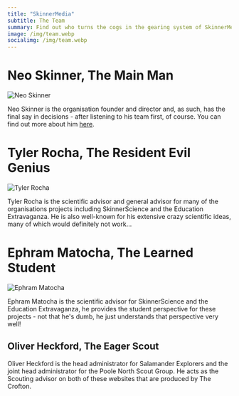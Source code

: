 ```yaml
---
title: "SkinnerMedia"
subtitle: The Team
summary: Find out who turns the cogs in the gearing system of SkinnerMedia.
image: /img/team.webp
socialimg: /img/team.webp
---
```


# Neo Skinner, The Main Man

![Neo Skinner](/img/neo.jpg)

Neo Skinner is the organisation founder and director and, as such, has the final say in decisions - after listening to his team first, of course. You can find out more about him [here](https://neoski.tk/about/).

# Tyler Rocha, The Resident Evil Genius

![Tyler Rocha](/img/tyler.png)

Tyler Rocha is the scientific advisor and general advisor for many of the organisations projects including SkinnerScience and the Education Extravaganza. He is also well-known for his extensive crazy scientific ideas, many of which would definitely not work...

# Ephram Matocha, The Learned Student

![Ephram Matocha](/img/ephram.jpg)

Ephram Matocha is the scientific advisor for SkinnerScience and the Education Extravaganza, he provides the student perspective for these projects - not that he's dumb, he just understands that perspective very well!

## Oliver Heckford, The Eager Scout

Oliver Heckford is the head administrator for Salamander Explorers and the joint head administrator for the Poole North Scout Group. He acts as the Scouting advisor on both of these websites that are produced by The Crofton.
